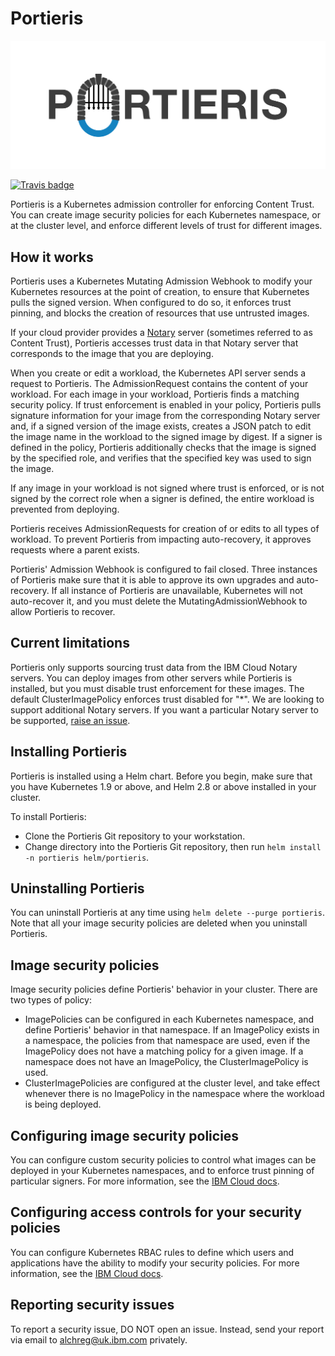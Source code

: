 # Portieris

![Portieris logo](./logos/text_and_logo.svg)

[![Travis badge](https://api.travis-ci.org/IBM/portieris.svg?branch=master)](https://travis-ci.org/IBM/portieris)

Portieris is a Kubernetes admission controller for enforcing Content Trust. You can create image security policies for each Kubernetes namespace, or at the cluster level, and enforce different levels of trust for different images.

## How it works

Portieris uses a Kubernetes Mutating Admission Webhook to modify your Kubernetes resources at the point of creation, to ensure that Kubernetes pulls the signed version. When configured to do so, it enforces trust pinning, and blocks the creation of resources that use untrusted images.

If your cloud provider provides a [Notary](https://github.com/theupdateframework/notary) server (sometimes referred to as Content Trust), Portieris accesses trust data in that Notary server that corresponds to the image that you are deploying.

When you create or edit a workload, the Kubernetes API server sends a request to Portieris. The AdmissionRequest contains the content of your workload. For each image in your workload, Portieris finds a matching security policy. If trust enforcement is enabled in your policy, Portieris pulls signature information for your image from the corresponding Notary server and, if a signed version of the image exists, creates a JSON patch to edit the image name in the workload to the signed image by digest. If a signer is defined in the policy, Portieris additionally checks that the image is signed by the specified role, and verifies that the specified key was used to sign the image.

If any image in your workload is not signed where trust is enforced, or is not signed by the correct role when a signer is defined, the entire workload is prevented from deploying.

Portieris receives AdmissionRequests for creation of or edits to all types of workload. To prevent Portieris from impacting auto-recovery, it approves requests where a parent exists.

Portieris' Admission Webhook is configured to fail closed. Three instances of Portieris make sure that it is able to approve its own upgrades and auto-recovery. If all instance of Portieris are unavailable, Kubernetes will not auto-recover it, and you must delete the MutatingAdmissionWebhook to allow Portieris to recover.

## Current limitations

Portieris only supports sourcing trust data from the IBM Cloud Notary servers. You can deploy images from other servers while Portieris is installed, but you must disable trust enforcement for these images. The default ClusterImagePolicy enforces trust disabled for "*". We are looking to support additional Notary servers. If you want a particular Notary server to be supported, [raise an issue](https://github.com/ibm/portieris/issues/new).

## Installing Portieris

Portieris is installed using a Helm chart. Before you begin, make sure that you have Kubernetes 1.9 or above, and Helm 2.8 or above installed in your cluster.

To install Portieris:

* Clone the Portieris Git repository to your workstation.
* Change directory into the Portieris Git repository, then run `helm install -n portieris helm/portieris`.

## Uninstalling Portieris

You can uninstall Portieris at any time using `helm delete --purge portieris`. Note that all your image security policies are deleted when you uninstall Portieris.

## Image security policies

Image security policies define Portieris' behavior in your cluster. There are two types of policy:

* ImagePolicies can be configured in each Kubernetes namespace, and define Portieris' behavior in that namespace. If an ImagePolicy exists in a namespace, the policies from that namespace are used, even if the ImagePolicy does not have a matching policy for a given image. If a namespace does not have an ImagePolicy, the ClusterImagePolicy is used.
* ClusterImagePolicies are configured at the cluster level, and take effect whenever there is no ImagePolicy in the namespace where the workload is being deployed.

## Configuring image security policies

You can configure custom security policies to control what images can be deployed in your Kubernetes namespaces, and to enforce trust pinning of particular signers. For more information, see the [IBM Cloud docs](https://console.bluemix.net/docs/services/Registry/registry_security_enforce.html#customize_policies).

## Configuring access controls for your security policies

You can configure Kubernetes RBAC rules to define which users and applications have the ability to modify your security policies. For more information, see the [IBM Cloud docs](https://console.bluemix.net/docs/services/Registry/registry_security_enforce.html#assign_user_policy).

## Reporting security issues

To report a security issue, DO NOT open an issue. Instead, send your report via email to alchreg@uk.ibm.com privately.
